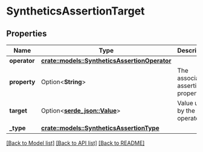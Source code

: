 # SyntheticsAssertionTarget

## Properties

Name | Type | Description | Notes
------------ | ------------- | ------------- | -------------
**operator** | [**crate::models::SyntheticsAssertionOperator**](SyntheticsAssertionOperator.md) |  | 
**property** | Option<**String**> | The associated assertion property. | [optional]
**target** | Option<[**serde_json::Value**](.md)> | Value used by the operator. | [optional]
**_type** | [**crate::models::SyntheticsAssertionType**](SyntheticsAssertionType.md) |  | 

[[Back to Model list]](../README.md#documentation-for-models) [[Back to API list]](../README.md#documentation-for-api-endpoints) [[Back to README]](../README.md)


